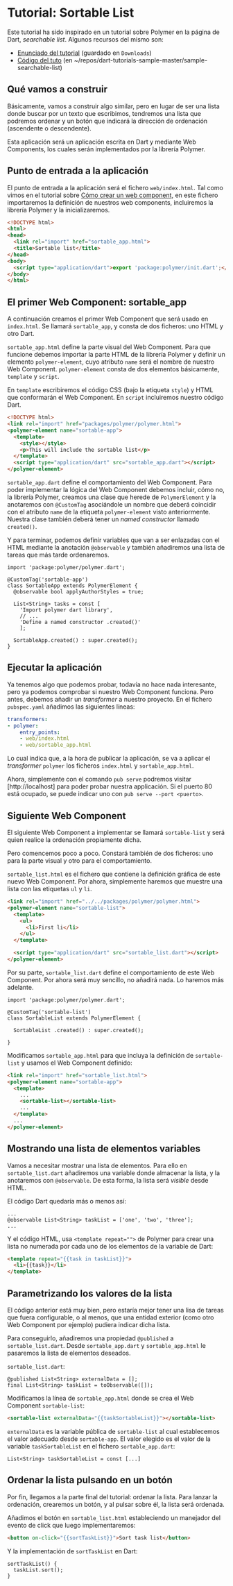 # Tutorial: Sortable List

Este tutorial ha sido inspirado en un tutorial sobre Polymer en la página de 
Dart, *searchable list*. Algunos recursos del mismo son:

- [Enunciado del tutorial](https://www.dartlang.org/samples/searchable_list/)
(guardado en `Downloads`)
- [Código del tuto](https://github.com/dart-lang/sample-searchable-list)
(en ~/repos/dart-tutorials-sample-master/sample-searchable-list)

## Qué vamos a construir

Básicamente, vamos a construir algo similar, pero en lugar de ser una lista donde
buscar por un texto que escribimos, tendremos una lista que podremos ordenar y un
botón que indicará la dirección de ordenación (ascendente o descendente).

Esta aplicación será un aplicación escrita en Dart y mediante Web Components, los
cuales serán implementados por la librería Polymer.

## Punto de entrada a la aplicación

El punto de entrada a la aplicación será el fichero `web/index.html`. Tal como vimos
en el tutorial sobre [Cómo crear un web component], en este fichero importaremos la
definición de nuestros web components, incluiremos la librería Polymer y la
inicializaremos.

``` html
<!DOCTYPE html>
<html>
<head>
  <link rel="import" href="sortable_app.html">
  <title>Sortable list</title>
</head>
<body>
  <script type="application/dart">export 'package:polymer/init.dart';</script>
</body>
</html>
```

## El primer Web Component: sortable_app

A continuación creamos el primer Web Component que será usado en `index.html`.
Se llamará `sortable_app`, y consta de dos ficheros: uno HTML y otro Dart.

`sortable_app.html` define la parte visual del Web Component. Para que funcione
debemos importar la parte HTML de la librería Polymer y definir un elemento
`polymer-element`, cuyo atributo `name` será el nombre de nuestro Web Component.
`polymer-element` consta de dos elementos básicamente, `template` y `script`.

En `template` escribiremos el código CSS (bajo la etiqueta `style`) y HTML
que conformarán el Web Component. En `script` incluiremos nuestro código Dart.

``` html
<!DOCTYPE html>
<link rel="import" href="packages/polymer/polymer.html">
<polymer-element name="sortable-app">
  <template>
    <style></style>
    <p>This will include the sortable list</p>
  </template>
  <script type="application/dart" src="sortable_app.dart"></script>
</polymer-element>
```

`sortable_app.dart` define el comportamiento del Web Component. Para poder
implementar la lógica del Web Component debemos incluir, cómo no, la librería
Polymer, creamos una clase que herede de `PolymerElement` y la anotaremos
con `@CustomTag` asociándole un nombre que deberá coincidir con el atributo `name`
de la etiqueta `polymer-element` visto anteriormente. Nuestra clase también
deberá tener un *named constructor* llamado `created()`.

Y para terminar, podemos definir variables que van a ser enlazadas con el HTML
mediante la anotación `@observable` y también añadiremos una lista de tareas que
más tarde ordenaremos.

```
import 'package:polymer/polymer.dart';

@CustomTag('sortable-app')
class SortableApp extends PolymerElement {
  @observable bool applyAuthorStyles = true;

  List<String> tasks = const [
    'Import polymer dart library',
    // ...
    'Define a named constructor .created()'
    ];

  SortableApp.created() : super.created();
}
```

## Ejecutar la aplicación

Ya tenemos algo que podemos probar, todavía no hace nada interesante, pero ya
podemos comprobar si nuestro Web Component funciona. Pero antes, debemos añadir
un *transformer* a nuestro proyecto. En el fichero `pubspec.yaml` añadimos las
siguientes líneas:

``` yaml
transformers:
- polymer:
    entry_points:
    - web/index.html
    - web/sortable_app.html
```

Lo cual indica que, a la hora de publicar la aplicación, se va a aplicar el
*transformer* `polymer` los ficheros `index.html` y `sortable_app.html`.

Ahora, simplemente con el comando `pub serve` podremos visitar [http://localhost]
para poder probar nuestra applicación. Si el puerto 80 está ocupado, se puede
indicar uno con `pub serve --port <puerto>`.

## Siguiente Web Component

El siguiente Web Component a implementar se llamará `sortable-list` y será quien
realice la ordenación propiamente dicha.

Pero comencemos poco a poco. Constará también de dos ficheros: uno para la parte
visual y otro para el comportamiento.

`sortable_list.html` es el fichero que contiene la definición gráfica de este nuevo
Web Component. Por ahora, simplemente haremos que muestre una lista con las
etiquetas `ul` y `li`.

``` html
<link rel="import" href="../../packages/polymer/polymer.html">
<polymer-element name="sortable-list">
  <template>
    <ul>
      <li>First li</li>
    </ul>
  </template>

  <script type="application/dart" src="sortable_list.dart"></script>
</polymer-element>
```

Por su parte, `sortable_list.dart` define el comportamiento de este Web
Component. Por ahora será muy sencillo, no añadirá nada. Lo haremos más adelante.

```
import 'package:polymer/polymer.dart';

@CustomTag('sortable-list')
class SortableList extends PolymerElement {

  SortableList .created() : super.created();

}
```

Modificamos `sortable_app.html` para que incluya la definición de `sortable-list`
y usamos el Web Component definido:

``` html
<link rel="import" href="sortable_list.html">
<polymer-element name="sortable-app">
  <template>
    ...
    <sortable-list></sortable-list>
    ...
  </template>
  ...
</polymer-element>
```

## Mostrando una lista de elementos variables

Vamos a necesitar mostrar una lista de elementos. Para ello en `sortable_list.dart`
añadiremos una variable donde almacenar la lista, y la anotaremos con `@observable`.
De esta forma, la lista será *visible* desde HTML.

El código Dart quedaría más o menos así:

```
...
@observable List<String> taskList = ['one', 'two', 'three'];
...
```

Y el código HTML, usa `<template repeat="">` de Polymer para crear una lista
no numerada por cada uno de los elementos de la variable de Dart:

``` html
<template repeat="{{task in taskList}}">
  <li>{{task}}</li>
</template>
```

## Parametrizando los valores de la lista

El código anterior está muy bien, pero estaría mejor tener una lisa de tareas
que fuera configurable, o al menos, que una entidad exterior (como otro
Web Component por ejemplo) pudiera indicar dicha lista.

Para conseguirlo, añadiremos una propiedad `@published` a `sortable_list.dart`.
Desde `sortable_app.dart` y `sortable_app.html` le pasaremos la lista de
elementos deseados.

`sortable_list.dart`:

```
@published List<String> externalData = [];
final List<String> taskList = toObservable([]);
```

Modificamos la línea de `sortable_app.html` donde se crea el Web Component
`sortable-list`:

``` html
<sortable-list externalData="{{taskSortableList}}"></sortable-list>
```

`externalData` es la variable pública de `sortable-list` al cual establecemos
el valor adecuado desde `sortable-app`. El valor elegido es el valor de la 
variable `taskSortableList` en el fichero `sortable_app.dart`:

```
List<String> taskSortableList = const [...]
```

## Ordenar la lista pulsando en un botón

Por fin, llegamos a la parte final del tutorial: ordenar la lista. Para lanzar
la ordenación, crearemos un botón, y al pulsar sobre él, la lista será
ordenada.

Añadimos el botón en `sortable_list.html` estableciendo un manejador del evento
de click que luego implementaremos:

``` html
<button on-click="{{sortTaskList}}">Sort task list</button>
```

Y la implementación de `sortTaskList` en Dart:

```
sortTaskList() {
  taskList.sort();
}
```

[Cómo crear un web component]: ../custom-element-dart-tutorial

